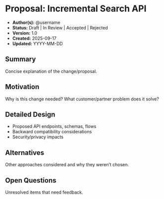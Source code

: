 # Proposal: Incremental Search API

- **Author(s):** @username
- **Status:** Draft | In Review | Accepted | Rejected
- **Version:** 1.0
- **Created:** 2025-09-17
- **Updated:** YYYY-MM-DD

## Summary

Concise explanation of the change/proposal.

## Motivation

Why is this change needed? What customer/partner problem does it solve?

## Detailed Design

- Proposed API endpoints, schemas, flows
- Backward compatibility considerations
- Security/privacy impacts

## Alternatives

Other approaches considered and why they weren’t chosen.

## Open Questions

Unresolved items that need feedback.
